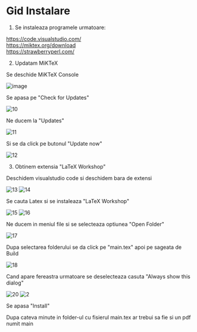 # Gid Instalare
1) Se instaleaza programele urmatoare:

https://code.visualstudio.com/ <br />
https://miktex.org/download <br />
https://strawberryperl.com/

2) Updatam MiKTeX

Se deschide MiKTeX Console

![image](https://user-images.githubusercontent.com/111320815/188312697-68cc0079-9a1c-48fd-8931-8ef008d1c8b5.png)

Se apasa pe "Check for Updates"

![10](https://user-images.githubusercontent.com/111320815/188313023-063efc88-6531-4c89-86ec-36250f8d16cd.png)

Ne ducem la "Updates"

![11](https://user-images.githubusercontent.com/111320815/188313034-38e27d5e-7f74-42c7-aa01-decd88c9dce4.png)

Si se da click pe butonul "Update now"

![12](https://user-images.githubusercontent.com/111320815/188313132-2f3ec9bc-0e00-41e7-9fff-ad563248f34d.png)

3) Obtinem extensia "LaTeX Workshop"

Deschidem visualstudio code si deschidem bara de extensi

![13](https://user-images.githubusercontent.com/111320815/188313382-6b61f630-19a1-4144-a289-7d53eedbf038.png)
![14](https://user-images.githubusercontent.com/111320815/188313428-50a9e6fc-e8c9-4bdd-a071-a8676a0b7d9f.png)

Se cauta Latex si se instaleaza "LaTeX Workshop"

![15](https://user-images.githubusercontent.com/111320815/188313615-ce2b4677-59f7-4158-ae18-e7f9fabee7eb.png)
![16](https://user-images.githubusercontent.com/111320815/188313623-a72fc3c6-dcfd-4b2f-b280-56c01423f791.png)

Ne ducem in meniul file si se selecteaza optiunea "Open Folder"

![17](https://user-images.githubusercontent.com/111320815/188313744-010de5b1-77f9-42b9-a598-db6d0a15ef24.png)

Dupa selectarea folderului se da click pe "main.tex" apoi pe sageata de Build

![18](https://user-images.githubusercontent.com/111320815/188313895-db34ea55-9f14-4581-81e2-1a4d30e731bd.png)

Cand apare fereastra urmatoare se deselecteaza casuta "Always show this dialog"

![20](https://user-images.githubusercontent.com/111320815/188314035-fc4de7d1-5516-4079-82ce-3d9a85fa141c.png)
![2](https://user-images.githubusercontent.com/111320815/188314041-f9cc0811-e3d9-453c-ba6e-3acecd79d9be.png)

Se apasa "Install"

Dupa cateva minute in folder-ul cu fisierul main.tex ar trebui sa fie si un pdf numit main
